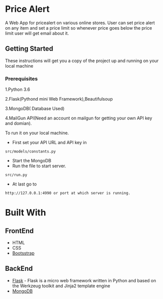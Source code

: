 # Price Alert
A Web App for pricealert on various online stores. User can set price alert on any item and set a price limit so whenever price goes below the price limit user will get email about it.

## Getting Started
These instructions will get you a copy of the project up and running on your local machine

### Prerequisites
1.Python 3.6

2.Flask(Pythond mini Web Framework),Beautifulsoup

3.MongoDB( Database Used)

4.MailGun API(Need an account on mailgun for getting your own API key and domian).

To run it on your local machine.
* First set your API URL and API key in
```
src/models/constants.py
```
* Start the MongoDB
* Run the file to start server.
```
src/run.py
```
* At last go to
```
http://127.0.0.1:4990 or port at which server is running.
```
# Built With

## FrontEnd
* HTML
* CSS
* [Bootsstrap](https://getbootstrap.com/)

## BackEnd
* [Flask](http://flask.pocoo.org/) - Flask is a micro web framework written in Python and based on the Werkzeug toolkit and Jinja2 template engine
* [MongoDB](https://www.mongodb.com/)


